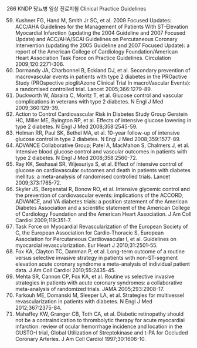 266
KNDP 당뇨병 임상 진료지침 Clinical Practice Guidelines

59. Kushner FG, Hand M, Smith Jr SC, et al. 2009 Focused Updates: ACC/AHA Guidelines for the Management of Patients With ST-Elevation Myocardial Infarction (updating the 2004 Guideline and 2007 Focused Update) and ACC/AHA/SCAI Guidelines on Percutaneous Coronary Intervention (updating the 2005 Guideline and 2007 Focused Update): a report of the American College of Cardiology Foundation/American Heart Association Task Force on Practice Guidelines. Circulation 2009;120:2271-306.
60. Dormandy JA, Charbonnel B, Eckland DJ, et al. Secondary prevention of macrovascular events in patients with type 2 diabetes in the PROactive Study (PROspective pioglitAzone Clinical Trial In macroVascular Events): a randomised controlled trial. Lancet 2005;366:1279-89.
61. Duckworth W, Abraira C, Moritz T, et al. Glucose control and vascular complications in veterans with type 2 diabetes. N Engl J Med 2009;360:129-39.
62. Action to Control Cardiovascular Risk in Diabetes Study Group Gerstein HC, Miller ME, Byington RP, et al. Effects of intensive glucose lowering in type 2 diabetes. N Engl J Med 2008;358:2545-59.
63. Holman RR, Paul SK, Bethel MA, et al. 10-year follow-up of intensive glucose control in type 2 diabetes. N Engl J Med 2008;359:1577-89.
64. ADVANCE Collaborative Group; Patel A, MacMahon S, Chalmers J, et al. Intensive blood glucose control and vascular outcomes in patients with type 2 diabetes. N Engl J Med 2008;358:2560-72.
65. Ray KK, Seshasai SR, Wijesuriya S, et al. Effect of intensive control of glucose on cardiovascular outcomes and death in patients with diabetes mellitus: a meta-analysis of randomised controlled trials. Lancet 2009;373:1765-72.
66. Skyler JS, Bergenstal R, Bonow RO, et al. Intensive glycemic control and the prevention of cardiovascular events: implications of the ACCORD, ADVANCE, and VA diabetes trials: a position statement of the American Diabetes Association and a scientific statement of the American College of Cardiology Foundation and the American Heart Association. J Am Coll Cardiol 2009;119:351-7.
67. Task Force on Myocardial Revascularization of the European Society of C, the European Association for Cardio-Thoracic S, European Association for Percutaneous Cardiovascular I, et al. Guidelines on myocardial revascularization. Eur Heart J 2010;31:2501-55.
68. Fox KA, Clayton TC, Damman P, et al. Long-term outcome of a routine versus selective invasive strategy in patients with non-ST-segment elevation acute coronary syndrome a meta-analysis of individual patient data. J Am Coll Cardiol 2010;55:2435-45.
69. Mehta SR, Cannon CP, Fox KA, et al. Routine vs selective invasive strategies in patients with acute coronary syndromes: a collaborative meta-analysis of randomized trials. JAMA 2005;293:2908-17.
70. Farkouh ME, Domanski M, Sleeper LA, et al. Strategies for multivessel revascularization in patients with diabetes. N Engl J Med 2012;367:2375-84.
71. Mahaffey KW, Granger CB, Toth CA, et al. Diabetic retinopathy should not be a contraindication to thrombolytic therapy for acute myocardial infarction: review of ocular hemorrhage incidence and location in the GUSTO-I trial, Global Utilization of Streptokinase and t-PA for Occluded Coronary Arteries. J Am Coll Cardiol 1997;30:1606-10.